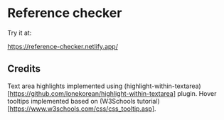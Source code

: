 # Reference checker

Try it at:

https://reference-checker.netlify.app/

## Credits

Text area highlights implemented using (highlight-within-textarea)[https://github.com/lonekorean/highlight-within-textarea] plugin.
Hover tooltips implemented based on (W3Schools tutorial)[https://www.w3schools.com/css/css_tooltip.asp].